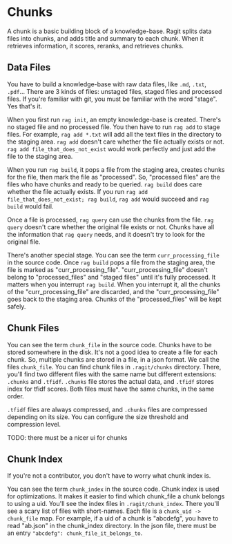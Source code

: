 # Chunks

A chunk is a basic building block of a knowledge-base. Ragit splits data files into chunks, and adds title and summary to each chunk. When it retrieves information, it scores, reranks, and retrieves chunks.

## Data Files

You have to build a knowledge-base with raw data files, like `.md`, `.txt`, `.pdf`... There are 3 kinds of files: unstaged files, staged files and processed files. If you're familiar with git, you must be familiar with the word "stage". Yes that's it.

When you first run `rag init`, an empty knowledge-base is created. There's no staged file and no processed file. You then have to run `rag add` to stage files. For example, `rag add *.txt` will add all the text files in the directory to the staging area. `rag add` doesn't care whether the file actually exists or not. `rag add file_that_does_not_exist` would work perfectly and just add the file to the staging area.

When you run `rag build`, it pops a file from the staging area, creates chunks for the file, then mark the file as "processed". So, "processed files" are the files who have chunks and ready to be queried. `rag build` does care whether the file actually exists. If you run `rag add file_that_does_not_exist; rag build`, `rag add` would succeed and `rag build` would fail.

Once a file is processed, `rag query` can use the chunks from the file. `rag query` doesn't care whether the original file exists or not. Chunks have all the information that `rag query` needs, and it doesn't try to look for the original file.

There's another special stage. You can see the term `curr_processing_file` in the source code. Once `rag build` pops a file from the staging area, the file is marked as "curr_processing_file". "curr_processing_file" doesn't belong to "processed_files" and "staged files" until it's fully processed. It matters when you interrupt `rag build`. When you interrupt it, all the chunks of the "curr_processing_file" are discarded, and the "curr_processing_file" goes back to the staging area. Chunks of the "processed_files" will be kept safely.

## Chunk Files

You can see the term `chunk_file` in the source code. Chunks have to be stored somewhere in the disk. It's not a good idea to create a file for each chunk. So, multiple chunks are stored in a file, in a json format. We call the files `chunk_file`. You can find chunk files in `.ragit/chunks` directory. There, you'll find two different files with the same name but different extensions: `.chunks` and `.tfidf`. `.chunks` file stores the actual data, and `.tfidf` stores index for tfidf scores. Both files must have the same chunks, in the same order.

`.tfidf` files are always compressed, and `.chunks` files are compressed depending on its size. You can configure the size threshold and compression level.

TODO: there must be a nicer ui for chunks

## Chunk Index

If you're not a contributor, you don't have to worry what chunk index is.

You can see the term `chunk_index` in the source code. Chunk index is used for optimizations. It makes it easier to find which chunk_file a chunk belongs to using a uid. You'll see the index files in `.ragit/chunk_index`. There you'll see a scary list of files with short-names. Each file is a `chunk_uid -> chunk_file` map. For example, if a uid of a chunk is "abcdefg", you have to read "ab.json" in the chunk_index directory. In the json file, there must be an entry `"abcdefg": chunk_file_it_belongs_to`.
